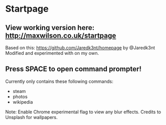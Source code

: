 # Startpage
## View working version here: http://maxwilson.co.uk/startpage
Based on this: https://github.com/Jaredk3nt/homepage by @Jaredk3nt
Modified and experimented with on my own.

## Press SPACE to open command prompter!
Currently only contains these following commands:
* steam
* photos
* wikipedia

Note: Enable Chrome experimental flag to view any blur effects.
Credits to Unsplash for wallpapers.
